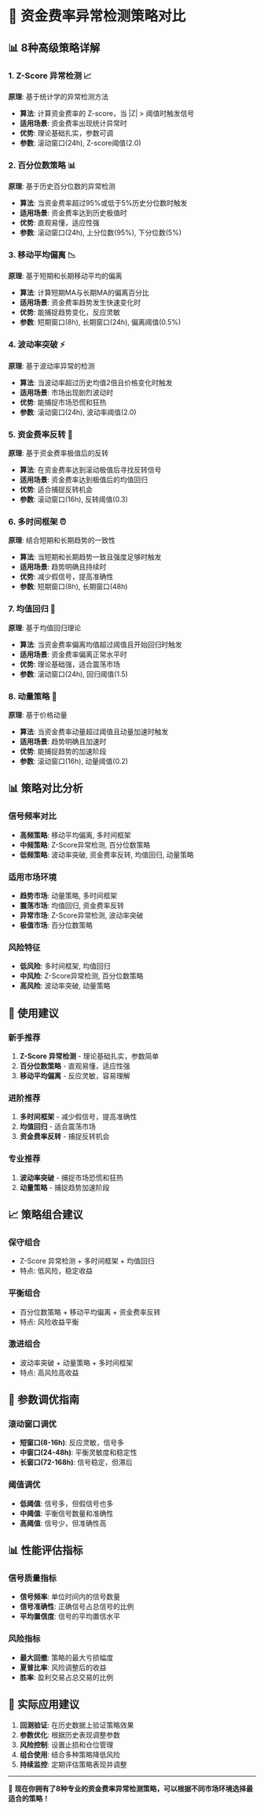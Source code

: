 # 🎯 资金费率异常检测策略对比

## 📊 8种高级策略详解

### 1. **Z-Score 异常检测** 📈
**原理**: 基于统计学的异常检测方法
- **算法**: 计算资金费率的 Z-score，当 |Z| > 阈值时触发信号
- **适用场景**: 资金费率出现统计异常时
- **优势**: 理论基础扎实，参数可调
- **参数**: 滚动窗口(24h), Z-score阈值(2.0)

### 2. **百分位数策略** 📊
**原理**: 基于历史百分位数的异常检测
- **算法**: 当资金费率超过95%或低于5%历史分位数时触发
- **适用场景**: 资金费率达到历史极值时
- **优势**: 直观易懂，适应性强
- **参数**: 滚动窗口(24h), 上分位数(95%), 下分位数(5%)

### 3. **移动平均偏离** 📉
**原理**: 基于短期和长期移动平均的偏离
- **算法**: 计算短期MA与长期MA的偏离百分比
- **适用场景**: 资金费率趋势发生快速变化时
- **优势**: 能捕捉趋势变化，反应灵敏
- **参数**: 短期窗口(8h), 长期窗口(24h), 偏离阈值(0.5%)

### 4. **波动率突破** ⚡
**原理**: 基于波动率异常的检测
- **算法**: 当波动率超过历史均值2倍且价格变化时触发
- **适用场景**: 市场出现剧烈波动时
- **优势**: 能捕捉市场恐慌和狂热
- **参数**: 滚动窗口(24h), 波动率阈值(2.0)

### 5. **资金费率反转** 🔄
**原理**: 基于资金费率极值后的反转
- **算法**: 在资金费率达到滚动极值后寻找反转信号
- **适用场景**: 资金费率达到极值后的均值回归
- **优势**: 适合捕捉反转机会
- **参数**: 滚动窗口(16h), 反转阈值(0.3)

### 6. **多时间框架** ⏰
**原理**: 结合短期和长期趋势的一致性
- **算法**: 当短期和长期趋势一致且强度足够时触发
- **适用场景**: 趋势明确且持续时
- **优势**: 减少假信号，提高准确性
- **参数**: 短期窗口(8h), 长期窗口(48h)

### 7. **均值回归** 🎯
**原理**: 基于均值回归理论
- **算法**: 当资金费率偏离均值超过阈值且开始回归时触发
- **适用场景**: 资金费率偏离正常水平时
- **优势**: 理论基础强，适合震荡市场
- **参数**: 滚动窗口(24h), 回归阈值(1.5)

### 8. **动量策略** 🚀
**原理**: 基于价格动量
- **算法**: 当资金费率动量超过阈值且动量加速时触发
- **适用场景**: 趋势明确且加速时
- **优势**: 能捕捉趋势的加速阶段
- **参数**: 滚动窗口(16h), 动量阈值(0.2)

## 📊 策略对比分析

### 信号频率对比
- **高频策略**: 移动平均偏离, 多时间框架
- **中频策略**: Z-Score异常检测, 百分位数策略
- **低频策略**: 波动率突破, 资金费率反转, 均值回归, 动量策略

### 适用市场环境
- **趋势市场**: 动量策略, 多时间框架
- **震荡市场**: 均值回归, 资金费率反转
- **异常市场**: Z-Score异常检测, 波动率突破
- **极值市场**: 百分位数策略

### 风险特征
- **低风险**: 多时间框架, 均值回归
- **中风险**: Z-Score异常检测, 百分位数策略
- **高风险**: 波动率突破, 动量策略

## 🎯 使用建议

### 新手推荐
1. **Z-Score 异常检测** - 理论基础扎实，参数简单
2. **百分位数策略** - 直观易懂，适应性强
3. **移动平均偏离** - 反应灵敏，容易理解

### 进阶推荐
1. **多时间框架** - 减少假信号，提高准确性
2. **均值回归** - 适合震荡市场
3. **资金费率反转** - 捕捉反转机会

### 专业推荐
1. **波动率突破** - 捕捉市场恐慌和狂热
2. **动量策略** - 捕捉趋势加速阶段

## 📈 策略组合建议

### 保守组合
- Z-Score 异常检测 + 多时间框架 + 均值回归
- 特点: 低风险，稳定收益

### 平衡组合
- 百分位数策略 + 移动平均偏离 + 资金费率反转
- 特点: 风险收益平衡

### 激进组合
- 波动率突破 + 动量策略 + 多时间框架
- 特点: 高风险高收益

## 🔧 参数调优指南

### 滚动窗口调优
- **短窗口(8-16h)**: 反应灵敏，信号多
- **中窗口(24-48h)**: 平衡灵敏度和稳定性
- **长窗口(72-168h)**: 信号稳定，但滞后

### 阈值调优
- **低阈值**: 信号多，但假信号也多
- **中阈值**: 平衡信号数量和准确性
- **高阈值**: 信号少，但准确性高

## 📊 性能评估指标

### 信号质量指标
- **信号频率**: 单位时间内的信号数量
- **信号准确性**: 正确信号占总信号的比例
- **平均置信度**: 信号的平均置信水平

### 风险指标
- **最大回撤**: 策略的最大亏损幅度
- **夏普比率**: 风险调整后的收益
- **胜率**: 盈利交易占总交易的比例

## 🎯 实际应用建议

1. **回测验证**: 在历史数据上验证策略效果
2. **参数优化**: 根据历史表现调整参数
3. **风险控制**: 设置止损和仓位管理
4. **组合使用**: 结合多种策略降低风险
5. **持续监控**: 定期评估策略表现并调整

---

🎉 **现在你拥有了8种专业的资金费率异常检测策略，可以根据不同市场环境选择最适合的策略！**
